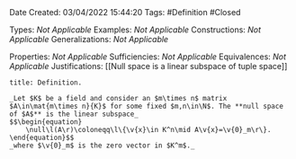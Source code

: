 <br />
<br />

Date Created: 03/04/2022 15:44:20
Tags: #Definition #Closed

Types: _Not Applicable_
Examples: _Not Applicable_
Constructions: _Not Applicable_
Generalizations: _Not Applicable_

Properties: _Not Applicable_
Sufficiencies: _Not Applicable_
Equivalences: _Not Applicable_
Justifications: [[Null space is a linear subspace of tuple space]]

``` ad-Definition
title: Definition.

_Let $K$ be a field and consider an $m\times n$ matrix $A\in\mat{m\times n}{K}$ for some fixed $m,n\in\N$. The **null space of $A$** is the linear subspace_
$$\begin{equation}
    \null\l(A\r)\coloneqq\l\{\v{x}\in K^n\mid A\v{x}=\v{0}_m\r\}.
\end{equation}$$
_where $\v{0}_m$ is the zero vector in $K^m$._

```

